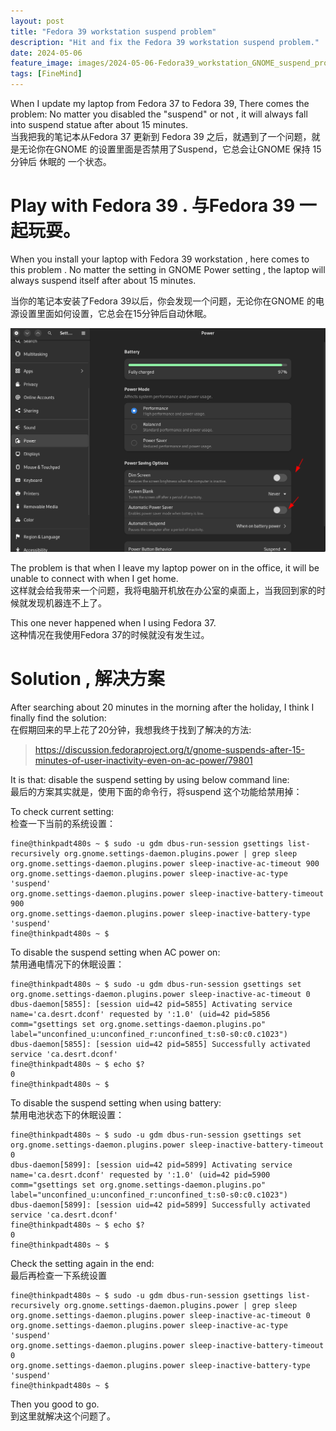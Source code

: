 ```yaml
---
layout: post
title: "Fedora 39 workstation suspend problem"
description: "Hit and fix the Fedora 39 workstation suspend problem."
date: 2024-05-06
feature_image: images/2024-05-06-Fedora39_workstation_GNOME_suspend_problem/fedora_39_suspend.png
tags: [FineMind]
---
```

When I update my laptop from Fedora 37 to Fedora 39, There comes the problem: No matter you disabled the "suspend" or not , it will always fall into suspend statue after about 15 minutes.   
当我把我的笔记本从Fedora 37 更新到  Fedora 39 之后，就遇到了一个问题，就是无论你在GNOME 的设置里面是否禁用了Suspend，它总会让GNOME 保持 15分钟后 休眠的 一个状态。  


<!--more-->


# Play with Fedora 39 . 与Fedora 39 一起玩耍。

When you install your laptop with Fedora 39 workstation , here comes to this problem . No matter the setting in GNOME Power setting , the laptop will always suspend itself after about 15 minutes.

当你的笔记本安装了Fedora 39以后，你会发现一个问题，无论你在GNOME 的电源设置里面如何设置，它总会在15分钟后自动休眠。  

![01](/images/2024-05-06-Fedora39_workstation_GNOME_suspend_problem/fedora39_suspend_gnome_setting.png "01")  

The problem is that when I leave my laptop power on in the office, it will be unable to connect with when I get home.  
这样就会给我带来一个问题，我将电脑开机放在办公室的桌面上，当我回到家的时候就发现机器连不上了。  

This one never happened when I using Fedora 37.  
这种情况在我使用Fedora 37的时候就没有发生过。  


#  Solution , 解决方案

After searching about 20 minutes in the morning after the holiday, I think I finally find the solution:  
在假期回来的早上花了20分钟，我想我终于找到了解决的方法:  

> https://discussion.fedoraproject.org/t/gnome-suspends-after-15-minutes-of-user-inactivity-even-on-ac-power/79801  

It is that: disable the suspend setting by using below command line:  
最后的方案其实就是，使用下面的命令行，将suspend 这个功能给禁用掉：  

To check  current setting:  
检查一下当前的系统设置：  

```shell
fine@thinkpadt480s ~ $ sudo -u gdm dbus-run-session gsettings list-recursively org.gnome.settings-daemon.plugins.power | grep sleep
org.gnome.settings-daemon.plugins.power sleep-inactive-ac-timeout 900
org.gnome.settings-daemon.plugins.power sleep-inactive-ac-type 'suspend'
org.gnome.settings-daemon.plugins.power sleep-inactive-battery-timeout 900
org.gnome.settings-daemon.plugins.power sleep-inactive-battery-type 'suspend'
fine@thinkpadt480s ~ $ 
```


To disable the suspend setting when AC power on:  
禁用通电情况下的休眠设置：
```shell
fine@thinkpadt480s ~ $ sudo -u gdm dbus-run-session gsettings set org.gnome.settings-daemon.plugins.power sleep-inactive-ac-timeout 0
dbus-daemon[5855]: [session uid=42 pid=5855] Activating service name='ca.desrt.dconf' requested by ':1.0' (uid=42 pid=5856 comm="gsettings set org.gnome.settings-daemon.plugins.po" label="unconfined_u:unconfined_r:unconfined_t:s0-s0:c0.c1023")
dbus-daemon[5855]: [session uid=42 pid=5855] Successfully activated service 'ca.desrt.dconf'
fine@thinkpadt480s ~ $ echo $?
0
fine@thinkpadt480s ~ $ 

```

To disable the suspend setting when using battery:  
禁用电池状态下的休眠设置：

```shell
fine@thinkpadt480s ~ $ sudo -u gdm dbus-run-session gsettings set org.gnome.settings-daemon.plugins.power sleep-inactive-battery-timeout 0
dbus-daemon[5899]: [session uid=42 pid=5899] Activating service name='ca.desrt.dconf' requested by ':1.0' (uid=42 pid=5900 comm="gsettings set org.gnome.settings-daemon.plugins.po" label="unconfined_u:unconfined_r:unconfined_t:s0-s0:c0.c1023")
dbus-daemon[5899]: [session uid=42 pid=5899] Successfully activated service 'ca.desrt.dconf'
fine@thinkpadt480s ~ $ echo $?
0
fine@thinkpadt480s ~ $
```

Check the setting again in the end:  
最后再检查一下系统设置  

```shell
fine@thinkpadt480s ~ $ sudo -u gdm dbus-run-session gsettings list-recursively org.gnome.settings-daemon.plugins.power | grep sleep
org.gnome.settings-daemon.plugins.power sleep-inactive-ac-timeout 0
org.gnome.settings-daemon.plugins.power sleep-inactive-ac-type 'suspend'
org.gnome.settings-daemon.plugins.power sleep-inactive-battery-timeout 0
org.gnome.settings-daemon.plugins.power sleep-inactive-battery-type 'suspend'
fine@thinkpadt480s ~ $ 
```

Then you good to go.  
到这里就解决这个问题了。  



